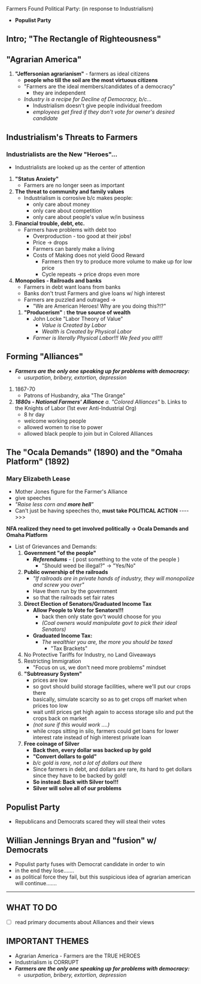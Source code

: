 Farmers Found Political Party: (in response to Industrialism)
- **Populist Party**
## Intro; "The Rectangle of Righteousness"

## "Agrarian America"
1) **"Jeffersonian agrarianism"** - farmers as ideal citizens
	- **people who till the soil are the most virtuous citizens**
	- "Farmers are the ideal members/candidates of a democracy"
		- they are independent
	- *Industry is a recipe for Decline of Democracy, b/c...*
		- Industrialism doesn't give people individual freedom
		- *employees get fired if they don't vote for owner's desired candidate*

## Industrialism's Threats to Farmers
### Industrialists are the New "Heroes"...
- Industrialists are looked up as the center of attention
1) **"Status Anxiety"**
	- Farmers are no longer seen as important
2) **The threat to community and family values**
	- Industrialism is corrosive b/c makes people:
		- only care about money
		- only care about competition
		- only care about people's value w/in business
3) **Financial trouble, debt, etc.**
	- Farmers have problems with debt too
		- Overproduction - too good at their jobs!
		- Price -> drops
		- Farmers can barely make a living
		- Costs of Making does not yield Good Reward
			- Farmers then try to produce more volume to make up for low price
			- Cycle repeats -> price drops even more
4) **Monopolies - Railroads and banks**
	- Farmers in debt want loans from banks
	- Banks don't trust Farmers and give loans w/ high interest
	- Farmers are puzzled and outraged ->
		- "We are American Heroes! Why are you doing this?!?"
	1) **"Producerism" : the true source of wealth**
		- John Locke "Labor Theory of Value"
			- *Value is Created by Labor*
			- *Wealth is Created by Physical Labor*
		- *Farmer is literally Physical Labor!!! We feed you all!!!*

## Forming "Alliances"
- ***Farmers are the only one speaking up for problems with democracy:***
	- *usurpation, bribery, extortion, depression*
1) 1867-70
	- Patrons of Husbandry, aka "The Grange"
2) ***1880s - National Farmers' Alliance***
	*a. "Colored Alliances"*
	b. Links to the Knights of Labor (1st ever Anti-Industrial Org)
	- 8 hr day 
	- welcome working people
	- allowed women to rise to power
	- allowed black people to join but in Colored Alliances

## The "Ocala Demands" (1890) and the "Omaha Platform" (1892)
### Mary Elizabeth Lease
- Mother Jones figure for the Farmer's Alliance
- give speeches
- *"Raise less corn and **more hell**"*
- Can't just be having speeches tho, **must take POLITICAL ACTION** ---->>>

**NFA realized they need to get involved politically -> Ocala Demands and Omaha Platform**

- List of Grievances and Demands:
	1.  **Government "of the people"**
		- ***Referendums*** - ( post something to the vote of the people )
			- "Should weed be illegal?" -> "Yes/No"
	2. **Public ownership of the railroads**
		- *"If railroads are in private hands of industry, they will monopolize and screw you over"*
		- Have them run by the government
		- so that the railroads set fair rates
	3. **Direct Election of Senators/Graduated Income Tax**
		- **Allow People to Vote for Senators!!!**
			- back then only state gov't would choose for you
			- *(Coal owners would manipulate govt to pick their ideal Senators)*
		- **Graduated Income Tax:**
			- *The wealthier you are, the more you should be taxed*
				- "Tax Brackets"
	4. No Protective Tariffs for Industry, no Land Giveaways
	5. Restricting Immigration
		- "Focus on us, we don't need more problems" mindset
	6. **"Subtreasury System"**
		- prices are low
		- so govt should build storage facilities, where we'll put our crops there
		- basically, simulate scarcity so as to get crops off market when prices too low
		- wait until prices get high again to access storage silo and put the crops back on market
		- *(not sure if this would work ....)*
		- while crops sitting in silo, farmers could get loans for lower interest rate instead of high interest private loan
	7. **Free coinage of Silver**
		- **Back then, every dollar was backed up by gold**
		- **"Convert dollars to gold"**
		- *b/c gold is rare, not a lot of dollars out there*
		- Since farmers in debt, and dollars are rare, its hard to get dollars since they have to be backed by gold!
		- **So instead: Back with Silver too!!!**
		- **Silver will solve all of our problems**

## Populist Party
- Republicans and Democrats scared they will steal their votes

## Willian Jennings Bryan and "fusion" w/ Democrats
- Populist party fuses with Democrat candidate in order to win
- in the end they lose.......
- as political force they fail, but this suspicious idea of agrarian american will continue.......


<hr>

## WHAT TO DO
- [ ] read primary documents about Alliances and their views 

## IMPORTANT THEMES
- Agrarian America - Farmers are the TRUE HEROES
- Industrialism is CORRUPT
- ***Farmers are the only one speaking up for problems with democracy:***
	- *usurpation, bribery, extortion, depression*